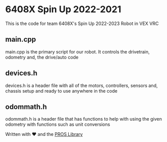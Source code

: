 # 6408X Spin Up 2022-2021
This is the code for team 6408X's Spin Up 2022-2023 Robot in VEX VRC


## **main.cpp**
main.cpp is the primary script for our robot. It controls the drivetrain, odometry and, the drive/auto code

## **devices.h**
devices.h is a header file with all of the motors, controllers, sensors and, chassis setup and ready to use anywhere in the code

## **odommath.h**
odommath.h is a header file that has functions to help with using the given odometry with functions such as unit conversions


Written with :heart: and the [PROS Library](https://pros.cs.purdue.edu/)